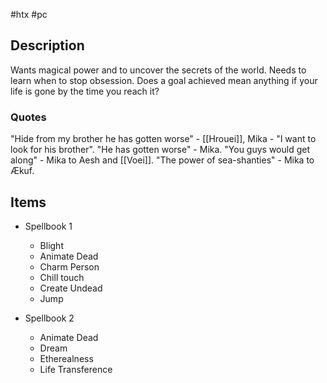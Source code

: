 #htx #pc

## Description
Wants magical power and to uncover the secrets of the world. Needs to learn when to stop obsession.
Does a goal achieved mean anything if your life is gone by the time you reach it?
### Quotes
"Hide from my brother he has gotten worse" - [[Hrouei]], Mika - "I want to look for his brother". "He has gotten worse" - Mika.
"You guys would get along" - Mika to Aesh and [[Voei]].
"The power of sea-shanties" - Mika to Ækuf.

## Items
- Spellbook 1
	- Blight
	- Animate Dead
	- Charm Person
	- Chill touch
	- Create Undead
	- Jump

- Spellbook 2
	- Animate Dead
	- Dream
	- Etherealness
	- Life Transference